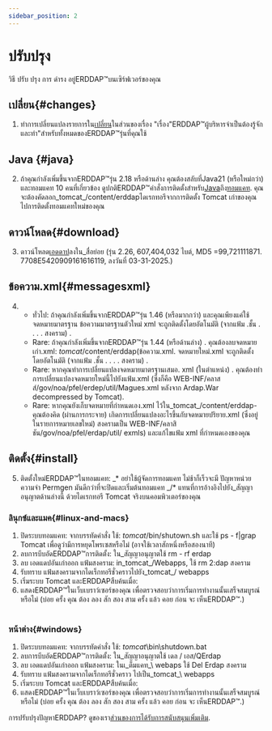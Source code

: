```yaml
---
sidebar_position: 2
---
```

# ปรับปรุง
วิธี ปรับ ปรุง การ ดํารง อยู่ERDDAP™บนเซิร์ฟเวอร์ของคุณ

## เปลี่ยน{#changes} 
1. ทําการเปลี่ยนแปลงรายการใน[เปลี่ยน](/changes)ในส่วนของเรื่อง "เรื่อง"ERDDAP™ผู้บริหารจําเป็นต้องรู้จักและทํา"สําหรับทั้งหมดของERDDAP™รุ่นที่คุณใช้
     
## Java {#java} 
2. ถ้าคุณกําลังเพิ่มขึ้นจากERDDAP™รุ่น 2.18 หรือด้านล่าง คุณต้องสลับที่Java21 (หรือใหม่กว่า) และทอมแคท 10 คนที่เกี่ยวข้อง ดูปกติERDDAP™คําสั่งการติดตั้งสําหรับ[Java](/docs/server-admin/deploy-install#java)ถึง[ทอมแคท](/docs/server-admin/deploy-install#tomcat). คุณจะต้องคัดลอก_tomcat_/content/erddapไดเรกทอรีจากการติดตั้ง Tomcat เก่าของคุณ ไปการติดตั้งทอมแคทใหม่ของคุณ

## ดาวน์โหลด{#download} 
3. ดาวน์โหลด[เอดดาป](https://github.com/ERDDAP/erddap/releases/download/v2.26.0/erddap.war)ลงใน_สื่อย่อย
     (รุ่น 2.26, 607,404,032 ไบต์, MD5 =99,721111871. 7708E5420909161616119, ลงวันที่ 03-31-2025.) 
     
## ข้อความ.xml{#messagesxml} 
4. 
    * ทั่วไป: ถ้าคุณกําลังเพิ่มขึ้นจากERDDAP™รุ่น 1.46 (หรือมากกว่า) และคุณเพียงแค่ใช้จดหมายมาตรฐาน ข้อความมาตรฐานตัวใหม่ xml จะถูกติดตั้งโดยอัตโนมัติ (จากแฟ้ม .ชั้น . . . . สงคราม) .
         
    * Rare: ถ้าคุณกําลังเพิ่มขึ้นจากERDDAP™รุ่น 1.44 (หรือด้านล่าง) .
คุณต้องลบจดหมายเก่า.xml:
        _tomcat_/content/erddap(ข้อความ.xml.
จดหมายใหม่.xml จะถูกติดตั้งโดยอัตโนมัติ (จากแฟ้ม .ชั้น . . . . สงคราม) .
         
    * Rare: หากคุณทําการเปลี่ยนแปลงจดหมายมาตรฐานเสมอ. xml (ในตําแหน่ง) .
คุณต้องทําการเปลี่ยนแปลงจดหมายใหม่นี้ไปยังแฟ้ม.xml (ซึ่งก็คือ
WEB-INF/คลาสส์/gov/noa/pfel/erdep/util/Magues.xml หลังจาก Ardap.War decompressed by Tomcat).
         
    * Rare: หากคุณยังเก็บจดหมายที่กําหนดเอง.xml ไว้ใน_tomcat_/content/erddap-
คุณต้องคิด (ผ่านการกระจาย) เกิดการเปลี่ยนแปลงอะไรขึ้นกับจดหมายปริยาย.xml (ซึ่งอยู่ในรายการหมายเลขใหม่) สงครามเป็น
WEB-INF/คลาสิชัน/gov/noa/pfel/erdap/util/ exmls) และแก้ไขแฟ้ม xml ที่กําหนดเองของคุณ
         
## ติดตั้ง{#install} 
5. ติดตั้งใหม่ERDDAP™ในทอมแคท:
_* อย่าใช้ผู้จัดการทอมแคท ไม่ช้าก็เร็วจะมี ปัญหาหน่วยความจํา Permgen มันดีกว่าที่จะปิดและเริ่มต้นทอมแคท
_/* แทนที่การอ้างอิงไปยัง_สัญญาอนุญาตด้านล่างนี้ ด้วยไดเรกทอรี Tomcat จริงบนคอมพิวเตอร์ของคุณ
     
### ลินุกซ์และแมค{#linux-and-macs} 
1. ปิดระบบทอมแคท: จากบรรทัดคําสั่ง ใช้: _tomcat_/bin/shutown.sh
และใช้ ps - f|grap Tomcat เพื่อดูว่ามีการหยุดโพรเซสหรือไม่ (อาจใช้เวลาสักหนึ่งหรือสองนาที) 
2. ลบการบีบอัดERDDAP™การติดตั้ง: ใน_สัญญาอนุญาตใช้
rm - rf erdap
3. ลบ เอดแดปอันเก่าออก แฟ้มสงคราม: in_tomcat_/Webapps, ใช้ rm 2:dap สงคราม
4. รับทราบ แฟ้มสงครามจากไดเร็กทอรีชั่วคราวไปยัง_tomcat_/ webapps
5. เริ่มระบบ Tomcat และERDDAPสืบค้นเมื่อ:
6. แสดงERDDAP™ในเว็บเบราว์เซอร์ของคุณ เพื่อตรวจสอบว่าการเริ่มการทํางานนั้นเสร็จสมบูรณ์หรือไม่
     (บ่อย ครั้ง คุณ ต้อง ลอง สัก สอง สาม ครั้ง แล้ว คอย ก่อน จะ เห็นERDDAP™.)   
             
### หน้าต่าง{#windows} 
1. ปิดระบบทอมแคท: จากบรรทัดคําสั่ง ใช้: _tomcat_\\bin\\shutdown.bat
2. ลบการบีบอัดERDDAP™การติดตั้ง: ใน_สัญญาอนุญาตใช้
เดล / เอส/QErdap
3. ลบ เอดแดปอันเก่าออก แฟ้มสงคราม: ในเ_ต็มแคท_\\ webaps ใช้ Del Erdap สงคราม
4. รับทราบ แฟ้มสงครามจากไดเร็กทอรีชั่วคราว ไปเป็น_tomcat_\\ webapps
5. เริ่มระบบ Tomcat และERDDAPสืบค้นเมื่อ:
6. แสดงERDDAP™ในเว็บเบราว์เซอร์ของคุณ เพื่อตรวจสอบว่าการเริ่มการทํางานนั้นเสร็จสมบูรณ์หรือไม่
     (บ่อย ครั้ง คุณ ต้อง ลอง สัก สอง สาม ครั้ง แล้ว คอย ก่อน จะ เห็นERDDAP™.) 

การปรับปรุงปัญหาERDDAP? ดูของเรา[ส่วนของการได้รับการสนับสนุนเพิ่มเติม](/docs/intro#support).
